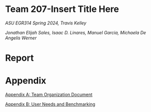 # Team 207-Insert Title Here

_ASU EGR314 Spring 2024, Travis Kelley_

_Jonathan Elijah Sales, Isaac D. Linares, Manuel Garcia, Michaela De Angelis Werner_

# Report

# Appendix

[Appendix A: Team Organization Document](assignments/teamorganization)

[Appendix B: User Needs and Benchmarking](assignments/userneeds-benchmarking)
